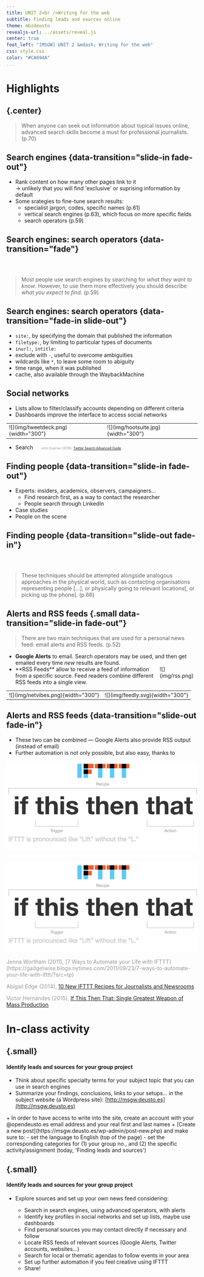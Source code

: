 ```yaml
---
title: UNIT 2<br />Writing for the web
subtitle: Finding leads and sources online
theme: mbzdeusto
revealjs-url: ../assets/reveal.js
center: true
foot_left: "[MSGW] UNIT 2 &mdash; Writing for the web"
css: style.css
color: "#CA694A"
...
```


# Highlights

## {.center}

>When anyone can seek out information about topical issues online, advanced search skills become a must for professional journalists. <span class="sans">(p.70)</span>

## Search engines {data-transition="slide-in fade-out"}

- Rank content on how many other pages link to it  
    &rarr; unlikely that you will find 'exclusive' or suprising information by default
- Some srategies to fine-tune search results:
    + specialist jargon, codes, specific names <span class="sans">(p.61)</span>
    + vertical search engines <span class="sans">(p.63)</span>, which focus on more specific fields
    + search operators <span class="sans">(p.59)</span>

## Search engines: search operators {data-transition="fade"}

<div style="margin-top:2em;">&nbsp;</div>

>Most people use search engines by searching for _what they want to know_. However, to use them more effectively you should describe _what you expect to find_. <span class="sans">(p.59)</span>

## Search engines: search operators {data-transition="fade-in slide-out"}

- `site:`, by specifying the domain that published the information
- `filetype:`, by limiting to particular types of documents
- `inurl:`, `intitle:`
- exclude with `-`, useful to overcome ambiguities
- wildcards like `*`, to leave some room to abiguity
- time range, when it was published
- cache, also available through the WaybackMachine

## Social networks

- Lists allow to filter/classify accounts depending on different criteria
- Dashboards improve the interface to access social networks

<table>
    <tr>
        <td>
![](img/tweetdeck.png){width="300"}
        </td><td>
![](img/hootsuite.jpg){width="300"}
        </td>
    </tr>
</table>

- Search <span class="sans" style="color:#999;font-size:.6em !important;padding-left:2em;"> <i class="fa fa-file-text-o"></i> John Espirian (2018), [Twitter Search 
Advanced Guide](https://espirian.co.uk/twitter-search-advanced-guide/)</span>

## Finding people {data-transition="slide-in fade-out"}

- Experts: insiders, academics, observers, campaigners...
    + Find research first, as a way to contact the researcher
    + People search through LinkedIn
- Case studies
- People on the scene

## Finding people {data-transition="slide-out fade-in"}

<div style="margin-top:2em">&nbsp;</div>

>These techniques should be attempted alongside analogous approaches in the physical world, such as contacting organisations representing people [...], or physically going to relevant locations[, or picking up the phone]. <span class="sans">(p.66)</span>

## Alerts and RSS feeds {.small data-transition="slide-in fade-out"}

>There are two main techniques that are used for a personal news feed: email alerts and RSS feeds. <span class="sans">(p.52)</span>

- **Google Alerts** to email. Search operators may be used, and then get emailed every time _new_ results are found.
- <div style="width:100px;float:right;margin-left:.3em;">![](img/rss.png)</div>**RSS Feeds** allow to receive a feed of information from a specific source. Feed readers combine different RSS feeds into a single view. 

<table><tr><td>
![](img/netvibes.png){width="300"}
</td><td>
![](img/feedly.svg){width="300"}
</td></tr></table>

## Alerts and RSS feeds {data-transition="slide-out fade-in"}

- These two can be combined &mdash; Google Alerts also provide RSS output (instead of email)
- Further automation is not only possible, but also easy, thanks to

![[IFTTT](http://ifttt.com), a.k.a. If This Then That](img/ifttt.jpg)

## 

![[IFTTT](http://ifttt.com), a.k.a. If This Then That](img/ifttt.jpg)


<div class="sans smaller" style="color:#999;">
<i class="fa fa-file-text-o"></i> Jenna Wortham (2011), [7 Ways to Automate your Life with IFTTT](https://gadgetwise.blogs.nytimes.com/2011/09/23/7-ways-to-automate-your-life-with-ifttt/?src=tp)

<i class="fa fa-file-text-o"></i> Abigail Edge (2014), [10 New IFTTT Recipes for Journalists and Newsrooms](https://www.journalism.co.uk/news/10-new-ifttt-recipes-for-journalists-and-newsrooms/s2/a563000/)

<i class="fa fa-file-text-o"></i> Victor Hernandes (2015), [If This Then That: Single Greatest Weapon of Mass Production](https://medium.com/@ToTheVictor/if-this-then-that-single-greatest-weapon-of-mass-production-3020f4ba9649)

</div>

# In-class activity

## {.small}

#### Identify leads and sources for your group project

- Think about specific specialty terms for your subject topic that you can use in search engines
- Summarize your findings, conclusions, links to your setups... in the subject website (a Wordpress site): [http://msgw.deusto.es](http://msgw.deusto.es)

<div class="box smaller sans" style="border-radius:.3em;">
+ In order to have access to write into the site, create an account with your @opendeusto.es email address and your real first and last names
+ [Create a new post](https://msgw.deusto.es/wp-admin/post-new.php) and make sure to:
    - set the language to English (top of the page)
    - set the corresponding categories for (1) your group no., and (2) the specific activity/assignment (today, 'Finding leads and sources')
</div>


## {.small}

#### Identify leads and sources for your group project

- Explore sources and set up your own news feed considering:<div class="small">
    + Search in search engines, using advanced operators, with alerts
    + Identify key profiles in social networks and set up lists, maybe use dashboards
    + Find personal sources you may contact directly if necessary and follow
    + Locate RSS feeds of relevant sources (Google Alerts, Twitter accounts, websites...)
    + Search for local or thematic agendas to follow events in your area
    + Set up further automation if you feel creative using IFTTT
    + Share!

</div>
